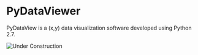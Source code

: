# PyDataViewer
PyDataView is a (x,y) data visualization software developed using Python 2.7.

![Under Construction](https://upload.wikimedia.org/wikipedia/en/1/1d/Page_Under_Construction.png)
